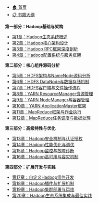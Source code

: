 <!-- _sidebar.md -->

* [🏠 首页](README.md)
* [📋 书籍大纲](hadoop-book-outline.md)

**第一部分：Hadoop基础与架构**

* [第1章：Hadoop生态系统概述](chapter01-hadoop-ecosystem-overview.md)
* [第2章：Hadoop核心架构设计](chapter02-hadoop-core-architecture.md)
* [第3章：Hadoop RPC框架深度剖析](chapter03-hadoop-rpc-framework.md)
* [第4章：Hadoop配置系统与服务框架](chapter04-configuration-and-service-framework.md)

**第二部分：核心组件源码分析**

* [第5章：HDFS架构与NameNode源码分析](chapter05-hdfs-architecture-namenode.md)
* [第6章：HDFS DataNode与数据存储机制](chapter06-hdfs-datanode-storage.md)
* [第7章：HDFS客户端与文件操作流程](chapter07-hdfs-client-file-operations.md)
* [第8章：YARN ResourceManager资源管理](chapter08-yarn-resourcemanager.md)
* [第9章：YARN NodeManager与容器管理](chapter09-yarn-nodemanager.md)
* [第10章：YARN ApplicationMaster框架](chapter10-yarn-applicationmaster.md)
* [第11章：MapReduce框架与作业执行](chapter11-mapreduce-framework.md)
* [第12章：MapReduce任务调度与数据处理](chapter12-mapreduce-task-scheduling.md)

**第三部分：高级特性与优化**

* [第13章：Hadoop安全机制与认证授权](chapter13-hadoop-security.md)
* [第14章：Hadoop性能优化与调优](chapter14-hadoop-performance-optimization.md)
* [第15章：Hadoop监控与故障诊断](chapter15-hadoop-monitoring-diagnosis.md)
* [第16章：Hadoop高可用与容灾机制](chapter16-hadoop-high-availability.md)

**第四部分：扩展开发与实践**

* [第17章：自定义Hadoop组件开发](chapter17-custom-hadoop-components.md)
* [第18章：Hadoop插件与扩展机制](chapter18-hadoop-plugins-extensions.md)
* [第19章：Hadoop集群部署与运维](chapter19-hadoop-cluster-deployment.md)
* [第20章：Hadoop生态系统集成与最佳实践](chapter20-hadoop-ecosystem-integration.md)
